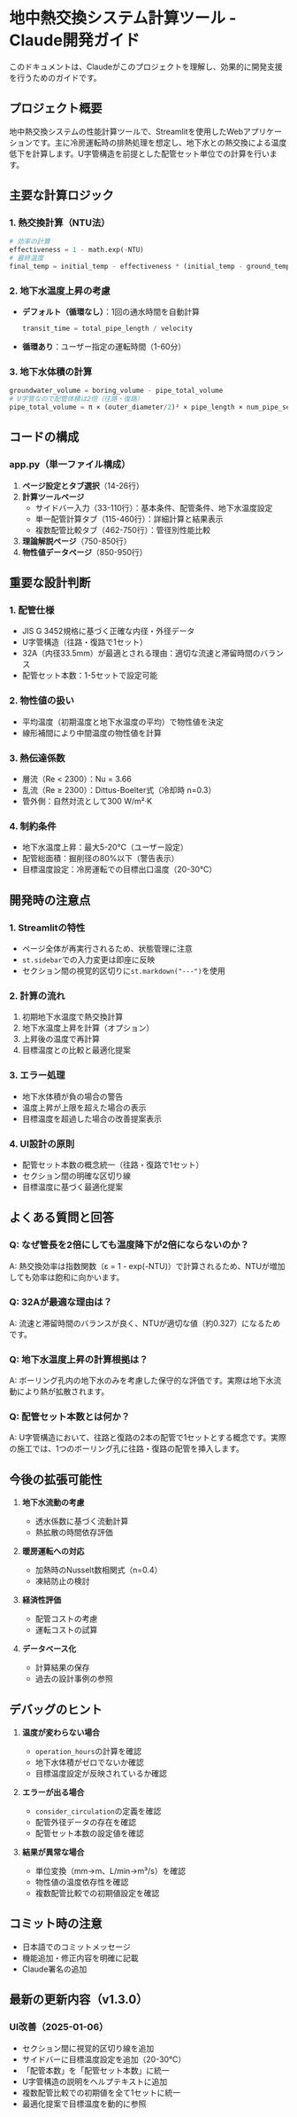 # 地中熱交換システム計算ツール - Claude開発ガイド

このドキュメントは、Claudeがこのプロジェクトを理解し、効果的に開発支援を行うためのガイドです。

## プロジェクト概要

地中熱交換システムの性能計算ツールで、Streamlitを使用したWebアプリケーションです。主に冷房運転時の排熱処理を想定し、地下水との熱交換による温度低下を計算します。U字管構造を前提とした配管セット単位での計算を行います。

## 主要な計算ロジック

### 1. 熱交換計算（NTU法）
```python
# 効率の計算
effectiveness = 1 - math.exp(-NTU)
# 最終温度
final_temp = initial_temp - effectiveness * (initial_temp - ground_temp)
```

### 2. 地下水温度上昇の考慮
- **デフォルト（循環なし）**：1回の通水時間を自動計算
  ```python
  transit_time = total_pipe_length / velocity
  ```
- **循環あり**：ユーザー指定の運転時間（1-60分）

### 3. 地下水体積の計算
```python
groundwater_volume = boring_volume - pipe_total_volume
# U字管なので配管体積は2倍（往路・復路）
pipe_total_volume = π × (outer_diameter/2)² × pipe_length × num_pipe_sets × 2
```

## コードの構成

### app.py（単一ファイル構成）
1. **ページ設定とタブ選択**（14-26行）
2. **計算ツールページ**
   - サイドバー入力（33-110行）：基本条件、配管条件、地下水温度設定
   - 単一配管計算タブ（115-460行）：詳細計算と結果表示
   - 複数配管比較タブ（462-750行）：管径別性能比較
3. **理論解説ページ**（750-850行）
4. **物性値データページ**（850-950行）

## 重要な設計判断

### 1. 配管仕様
- JIS G 3452規格に基づく正確な内径・外径データ
- U字管構造（往路・復路で1セット）
- 32A（内径33.5mm）が最適とされる理由：適切な流速と滞留時間のバランス
- 配管セット本数：1-5セットで設定可能

### 2. 物性値の扱い
- 平均温度（初期温度と地下水温度の平均）で物性値を決定
- 線形補間により中間温度の物性値を計算

### 3. 熱伝達係数
- 層流（Re < 2300）：Nu = 3.66
- 乱流（Re ≥ 2300）：Dittus-Boelter式（冷却時 n=0.3）
- 管外側：自然対流として300 W/m²·K

### 4. 制約条件
- 地下水温度上昇：最大5-20℃（ユーザー設定）
- 配管総面積：掘削径の80%以下（警告表示）
- 目標温度設定：冷房運転での目標出口温度（20-30℃）

## 開発時の注意点

### 1. Streamlitの特性
- ページ全体が再実行されるため、状態管理に注意
- `st.sidebar`での入力変更は即座に反映
- セクション間の視覚的区切りに`st.markdown("---")`を使用

### 2. 計算の流れ
1. 初期地下水温度で熱交換計算
2. 地下水温度上昇を計算（オプション）
3. 上昇後の温度で再計算
4. 目標温度との比較と最適化提案

### 3. エラー処理
- 地下水体積が負の場合の警告
- 温度上昇が上限を超えた場合の表示
- 目標温度を超過した場合の改善提案表示

### 4. UI設計の原則
- 配管セット本数の概念統一（往路・復路で1セット）
- セクション間の明確な区切り線
- 目標温度に基づく最適化提案

## よくある質問と回答

### Q: なぜ管長を2倍にしても温度降下が2倍にならないのか？
A: 熱交換効率は指数関数（ε = 1 - exp(-NTU)）で計算されるため、NTUが増加しても効率は飽和に向かいます。

### Q: 32Aが最適な理由は？
A: 流速と滞留時間のバランスが良く、NTUが適切な値（約0.327）になるためです。

### Q: 地下水温度上昇の計算根拠は？
A: ボーリング孔内の地下水のみを考慮した保守的な評価です。実際は地下水流動により熱が拡散されます。

### Q: 配管セット本数とは何か？
A: U字管構造において、往路と復路の2本の配管で1セットとする概念です。実際の施工では、1つのボーリング孔に往路・復路の配管を挿入します。

## 今後の拡張可能性

1. **地下水流動の考慮**
   - 透水係数に基づく流動計算
   - 熱拡散の時間依存評価

2. **暖房運転への対応**
   - 加熱時のNusselt数相関式（n=0.4）
   - 凍結防止の検討

3. **経済性評価**
   - 配管コストの考慮
   - 運転コストの試算

4. **データベース化**
   - 計算結果の保存
   - 過去の設計事例の参照

## デバッグのヒント

1. **温度が変わらない場合**
   - `operation_hours`の計算を確認
   - 地下水体積がゼロでないか確認
   - 目標温度設定が反映されているか確認

2. **エラーが出る場合**
   - `consider_circulation`の定義を確認
   - 配管外径データの存在を確認
   - 配管セット本数の設定値を確認

3. **結果が異常な場合**
   - 単位変換（mm→m、L/min→m³/s）を確認
   - 物性値の温度依存性を確認
   - 複数配管比較での初期値設定を確認

## コミット時の注意

- 日本語でのコミットメッセージ
- 機能追加・修正内容を明確に記載
- Claude署名の追加

## 最新の更新内容（v1.3.0）

### UI改善（2025-01-06）
- セクション間に視覚的区切り線を追加
- サイドバーに目標温度設定を追加（20-30℃）
- 「配管本数」を「配管セット本数」に統一
- U字管構造の説明をヘルプテキストに追加
- 複数配管比較での初期値を全て1セットに統一
- 最適化提案で目標温度を動的に参照